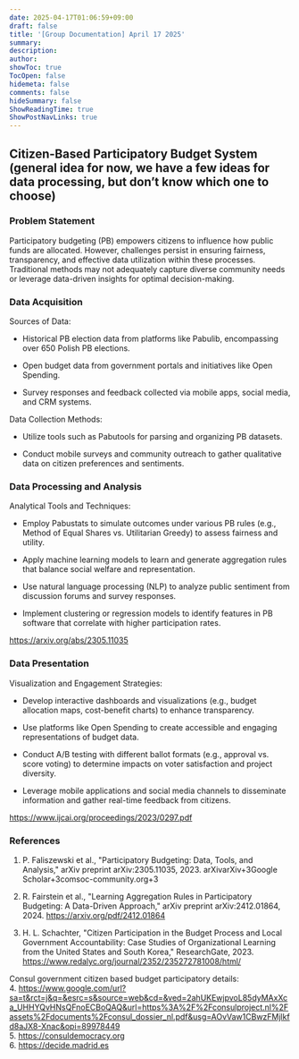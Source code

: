 ```yaml
---
date: 2025-04-17T01:06:59+09:00
draft: false
title: '[Group Documentation] April 17 2025'
summary: 
description:
author:
showToc: true
TocOpen: false
hidemeta: false
comments: false
hideSummary: false
ShowReadingTime: true
ShowPostNavLinks: true
---
```


## Citizen-Based Participatory Budget System (general idea for now, we have a few ideas for data processing, but don’t know which one to choose)


### Problem Statement
Participatory budgeting (PB) empowers citizens to influence how public funds are allocated. However, challenges persist in ensuring fairness, transparency, and effective data utilization within these processes. Traditional methods may not adequately capture diverse community needs or leverage data-driven insights for optimal decision-making.​   

### Data Acquisition   
Sources of Data:   
* Historical PB election data from platforms like Pabulib, encompassing over 650 Polish PB elections.

* Open budget data from government portals and initiatives like Open Spending.   

* Survey responses and feedback collected via mobile apps, social media, and CRM systems.​   

Data Collection Methods:   

* Utilize tools such as Pabutools for parsing and organizing PB datasets.   

* Conduct mobile surveys and community outreach to gather qualitative data on citizen preferences and sentiments.​   

### Data Processing and Analysis   
Analytical Tools and Techniques:   

* Employ Pabustats to simulate outcomes under various PB rules (e.g., Method of Equal Shares vs. Utilitarian Greedy) to assess fairness and utility.   


* Apply machine learning models to learn and generate aggregation rules that balance social welfare and representation.   


* Use natural language processing (NLP) to analyze public sentiment from discussion forums and survey responses.   


* Implement clustering or regression models to identify features in PB software that correlate with higher participation rates.​   
 
https://arxiv.org/abs/2305.11035    


### Data Presentation   
Visualization and Engagement Strategies:   
* Develop interactive dashboards and visualizations (e.g., budget allocation maps, cost-benefit charts) to enhance transparency.   

* Use platforms like Open Spending to create accessible and engaging representations of budget data.   


* Conduct A/B testing with different ballot formats (e.g., approval vs. score voting) to determine impacts on voter satisfaction and project diversity.   


* Leverage mobile applications and social media channels to disseminate information and gather real-time feedback from citizens.​   

https://www.ijcai.org/proceedings/2023/0297.pdf    

### References
1. P. Faliszewski et al., "Participatory Budgeting: Data, Tools, and Analysis," arXiv preprint arXiv:2305.11035, 2023. arXiv​arXiv+3Google Scholar+3comsoc-community.org+3   


2. R. Fairstein et al., "Learning Aggregation Rules in Participatory Budgeting: A Data-Driven Approach," arXiv preprint arXiv:2412.01864, 2024. https://arxiv.org/pdf/2412.01864    


3. H. L. Schachter, "Citizen Participation in the Budget Process and Local Government Accountability: Case Studies of Organizational Learning from the United States and South Korea," ResearchGate, 2023.   
https://www.redalyc.org/journal/2352/235272781008/html/      

Consul government citizen based budget participatory details:   
4. https://www.google.com/url?sa=t&rct=j&q=&esrc=s&source=web&cd=&ved=2ahUKEwjpvoL85dyMAxXca_UHHYQvHNsQFnoECBoQAQ&url=https%3A%2F%2Fconsulproject.nl%2Fassets%2Fdocuments%2Fconsul_dossier_nl.pdf&usg=AOvVaw1CBwzFMjlkfd8aJX8-Xnac&opi=89978449    
5. https://consuldemocracy.org    
6. https://decide.madrid.es     













